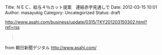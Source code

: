 Title: ＮＥＣ、給与４％カット提案　連結赤字見通しで
Date: 2012-03-15 10:01
Author: masayukig
Category: Uncategorized
Status: draft

<http://www.asahi.com/business/update/0315/TKY201203150302.html?ref=rss>  
  
  

> 　

  
  
from 朝日新聞デジタル <http://www.asahi.com/>
